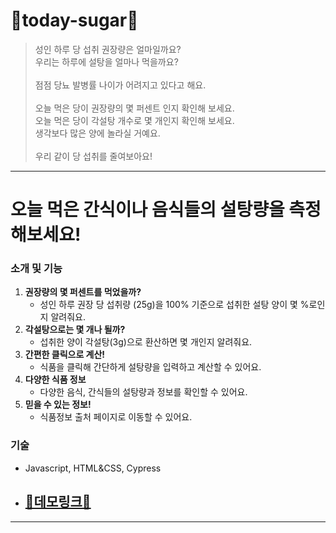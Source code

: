 # 🥞today-sugar🥞

> 성인 하루 당 섭취 권장량은 얼마일까요?<br>
> 우리는 하루에 설탕을 얼마나 먹을까요?<br><br>
> 점점 당뇨 발병률 나이가 어려지고 있다고 해요.<br><br>
> 오늘 먹은 당이 권장량의 몇 퍼센트 인지 확인해 보세요.<br>
> 오늘 먹은 당이 각설탕 개수로 몇 개인지 확인해 보세요.<br>
> 생각보다 많은 양에 놀라실 거예요.<br><br>
> 우리 같이 당 섭취를 줄여보아요!<br>
---

# 오늘 먹은 간식이나 음식들의 설탕량을 측정해보세요!

### 소개 및 기능

  1. **권장량의 몇 퍼센트를 먹었을까?**
      - 성인 하루 권장 당 섭취량 (25g)을 100% 기준으로 섭취한 설탕 양이 몇 %로인지 알려줘요.
  2. **각설탕으로는 몇 개나 될까?**
       - 섭취한 양이 각설탕(3g)으로 환산하면 몇 개인지 알려줘요.
  4. **간편한 클릭으로 계산!**
       - 식품을 클릭해 간단하게 설탕량을 입력하고 계산할 수 있어요.
  6. **다양한 식품 정보**
      - 다양한 음식, 간식들의 설탕량과 정보를 확인할 수 있어요.
  7. **믿을 수 있는 정보!**
      - 식품정보 출처 페이지로 이동할 수 있어요.

### 기술

  - Javascript, HTML&CSS, Cypress



- ## [🧨데모링크🧨](https://truthone.github.io/today-sugar/)

---
